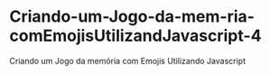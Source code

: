 # Criando-um-Jogo-da-mem-ria-comEmojisUtilizandJavascript-4
Criando um Jogo da memória com Emojis Utilizando Javascript
